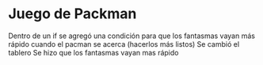 # Juego de Packman
Dentro de un if se agregó una condición para que los fantasmas vayan más rápido cuando el pacman se acerca (hacerlos más listos)
Se cambió el tablero
Se hizo que los fantasmas vayan mas rápido
